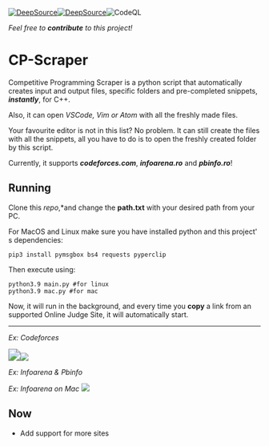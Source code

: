 [![DeepSource](https://deepsource.io/gh/cristicretu/CP-Scraper.svg/?label=resolved+issues)](https://deepsource.io/gh/cristicretu/CP-Scraper/?ref=repository-badge)[![DeepSource](https://deepsource.io/gh/cristicretu/CP-Scraper.svg/?label=active+issues)](https://deepsource.io/gh/cristicretu/CP-Scraper/?ref=repository-badge)![CodeQL](https://github.com/cristicretu/CP-Scraper/workflows/CodeQL/badge.svg)

*Feel free to **contribute** to this project!*

# CP-Scraper

Competitive Programming Scraper is a python script that automatically creates input and output files, specific folders and pre-completed snippets, ***instantly***, for C++.

Also, it can open *VSCode, Vim or Atom* with all the freshly made files.

Your favourite editor is not in this list? No problem. It can still create the files with all the snippets, all you have to do is to open the freshly created folder by this script.

Currently, it supports ***codeforces.com***, ***infoarena.ro*** and ***pbinfo.ro***!

## Running

Clone this *repo*,*and change the **path.txt** with your desired path from your PC.

For MacOS and Linux make sure you have installed python and this project' s dependencies:

```
pip3 install pymsgbox bs4 requests pyperclip
```

Then execute using:
```
python3.9 main.py #for linux
python3.9 mac.py #for mac
```

Now, it will run in the background, and every time you **copy** a link from an supported Online Judge Site, it will automatically start.

------

*Ex: Codeforces*

<img src="https://cdn.discordapp.com/attachments/797485737272541250/800042557769908275/codeforces.gif" style="zoom:150%;" /><img src="https://cdn.discordapp.com/attachments/797485737272541250/800042578388975646/infoarenapbinfo.gif" />

*Ex: Infoarena & Pbinfo*

*Ex: Infoarena on Mac*
<img src="https://cdn.discordapp.com/attachments/797485737272541250/836523541125005319/mac.gif" />


## Now

- Add support for more sites
